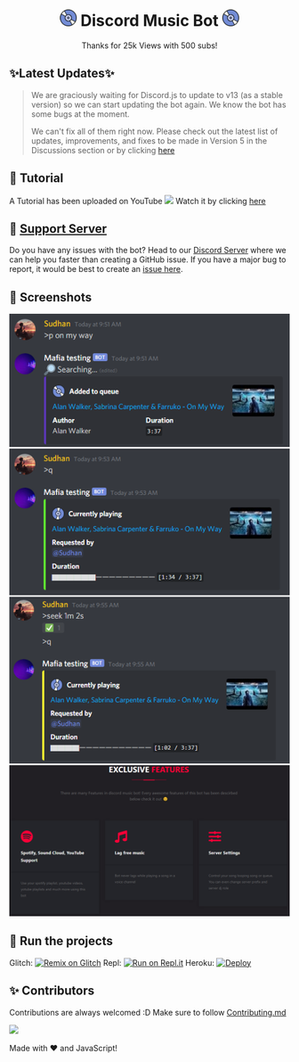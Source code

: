 <h1 align="center"><img src="./assets/logo.gif" width="30px"> Discord Music Bot <img src="./assets/logo.gif" width="30px"></h1>
<p align="center">Thanks for 25k Views with 500 subs!</p>

## ✨Latest Updates✨

> We are graciously waiting for Discord.js to update to v13 (as a stable version) so we can start updating the bot again. We know the bot has some bugs at the moment. 
>
> We can't fix all of them right now. Please check out the latest list of updates, improvements, and fixes to be made in Version 5 in the Discussions section or by clicking [here](https://github.com/SudhanPlayz/Discord-MusicBot/discussions/236)


## 📝 Tutorial

A Tutorial has been uploaded on YouTube <img src="https://www.youtube.com/about/static/svgs/icons/brand-resources/YouTube_icon_full-color.svg?cache=f2ec7a5" width="30px"> Watch it by clicking [here](https://www.youtube.com/watch?v=p4lP96Tiv9s)

## 📝 [Support Server](https://discord.gg/a9SHDpD)

Do you have any issues with the bot? Head to our [Discord Server](https://discord.gg/a9SHDpD) where we can help you faster than creating a GitHub issue. If you have a major bug to report, it would be best to create an [issue here](https://github.com/SudhanPlayz/Discord-MusicBot/issues).

## 📸 Screenshots

<div align="left"><img src="/assets/Screenshot_1.png"></div><div align="center"><img src="/assets/Screenshot_2.png"></div><div align="right"><img src="/assets/Screenshot_3.png"></div>

<div align="center"><img src="/assets/Features.png"></div>

## 💨 Run the projects

Glitch: [![Remix on Glitch](https://cdn.glitch.com/2703baf2-b643-4da7-ab91-7ee2a2d00b5b%2Fremix-button.svg)](https://glitch.com/edit/#!/import/github/SudhanPlayz/Discord-MusicBot)
Repl: [![Run on Repl.it](https://repl.it/badge/github/SudhanPlayz/Discord-MusicBot)](https://repl.it/github/SudhanPlayz/Discord-MusicBot)
Heroku: [![Deploy](https://www.herokucdn.com/deploy/button.svg)](https://heroku.com/deploy?template=https://github.com/SudhanPlayz/Discord-MusicBot)

## ✨ Contributors

Contributions are always welcomed :D Make sure to follow [Contributing.md](/CONTRIBUTING.md)

<a href="https://github.com/SudhanPlayz/Discord-MusicBot/graphs/contributors">
  <img src="https://contributors-img.web.app/image?repo=SudhanPlayz/Discord-MusicBot" />
</a>

Made with :heart: and JavaScript!
